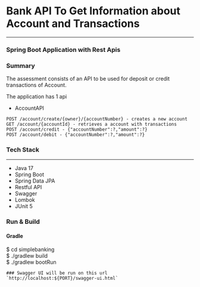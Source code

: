 # Bank API To Get Information about Account and Transactions
___
### Spring Boot Application with Rest Apis

### Summary
The assessment consists of an API to be used for deposit or credit transactions of Account.

The application has 1 api
* AccountAPI

```EndPoints
POST /account/create/{owner}/{accountNumber} - creates a new account
GET /account/{accountId} - retrieves a account with transactions
POST /account/credit - {"accountNumber":?,"amount":?}
POST /account/debit - {"accountNumber":?,"amount":?}
```

### Tech Stack

---
- Java 17
- Spring Boot
- Spring Data JPA
- Restful API
- Swagger
- Lombok
- JUnit 5

### Run & Build


#### Gradle

$ cd simplebanking <br />
$ ./gradlew build <br />
$ ./gradlew bootRun <br />

```
### Swagger UI will be run on this url
`http://localhost:${PORT}/swagger-ui.html`